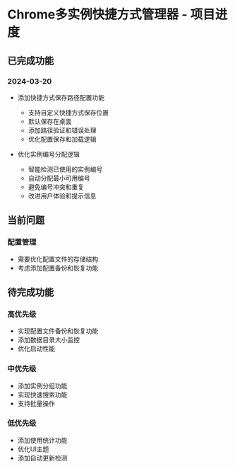# Chrome多实例快捷方式管理器 - 项目进度

## 已完成功能

### 2024-03-20
- 添加快捷方式保存路径配置功能
  - 支持自定义快捷方式保存位置
  - 默认保存在桌面
  - 添加路径验证和错误处理
  - 优化配置保存和加载逻辑

- 优化实例编号分配逻辑
  - 智能检测已使用的实例编号
  - 自动分配最小可用编号
  - 避免编号冲突和重复
  - 改进用户体验和提示信息

## 当前问题

### 配置管理
- 需要优化配置文件的存储结构
- 考虑添加配置备份和恢复功能

## 待完成功能

### 高优先级
- 实现配置文件备份和恢复功能
- 添加数据目录大小监控
- 优化启动性能

### 中优先级
- 添加实例分组功能
- 实现快速搜索功能
- 支持批量操作

### 低优先级
- 添加使用统计功能
- 优化UI主题
- 添加自动更新检测 